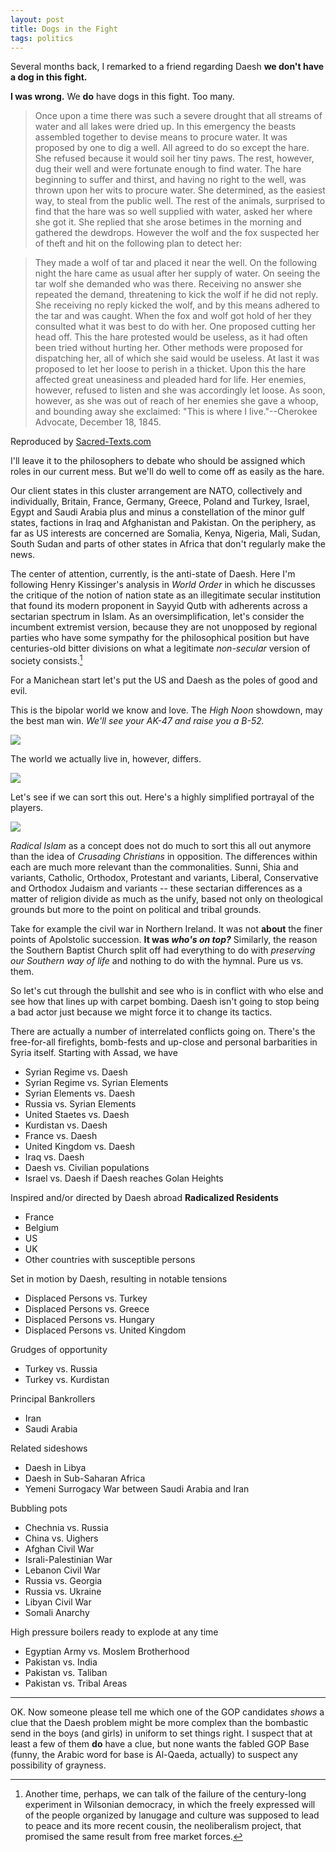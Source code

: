 ```yaml
---
layout: post
title: Dogs in the Fight
tags: politics
--- 
```


Several months back, I remarked to a friend regarding Daesh **we don't have a dog in this fight.**

**I was wrong.** We **do** have dogs in this fight. Too many.

> Once upon a time there was such a severe drought that all streams of water and all lakes were dried up. In this emergency the beasts assembled together to devise means to procure water. It was proposed by one to dig a well. All agreed to do so except the hare. She refused because it would soil her tiny paws. The rest, however, dug their well and were fortunate enough to find water. The hare beginning to suffer and thirst, and having no right to the well, was thrown upon her wits to procure water. She determined, as the easiest way, to steal from the public well. The rest of the animals, surprised to find that the hare was so well supplied with water, asked her where she got it. She replied that she arose betimes in the morning and gathered the dewdrops. However the wolf and the fox suspected her of theft and hit on the following plan to detect her:

> They made a wolf of tar and placed it near the well. On the following night the hare came as usual after her supply of water. On seeing the tar wolf she demanded who was there. Receiving no answer she repeated the demand, threatening to kick the wolf if he did not reply. She receiving no reply kicked the wolf, and by this means adhered to the tar and was caught. When the fox and wolf got hold of her they consulted what it was best to do with her. One proposed cutting her head off. This the hare protested would be useless, as it had often been tried without hurting her. Other methods were proposed for dispatching her, all of which she said would be useless. At last it was proposed to let her loose to perish in a thicket. Upon this the hare affected great uneasiness and pleaded hard for life. Her enemies, however, refused to listen and she was accordingly let loose. As soon, however, as she was out of reach of her enemies she gave a whoop, and bounding away she exclaimed: "This is where I live."--Cherokee Advocate, December 18, 1845.

Reproduced by [Sacred-Texts.com]

[Sacred-Texts.com]: http://www.sacred-texts.com/nam/cher/motc/motc021.htm

I'll leave it to the philosophers to debate who should be assigned which roles in our current mess. But we'll do well to come off as easily as the hare.

Our client states in this cluster arrangement are NATO, collectively and individually, Britain, France, Germany, Greece, Poland and Turkey, Israel, Egypt and Saudi Arabia plus and minus a constellation of the minor gulf states, factions in Iraq and Afghanistan and Pakistan. On the periphery, as far as US interests are concerned are Somalia, Kenya, Nigeria, Mali, Sudan, South Sudan and parts of other states in Africa that don't regularly make the news.

The center of attention, currently, is the anti-state of Daesh. Here I'm following Henry Kissinger's analysis in *World Order* in which he discusses the critique of the notion of nation state as an illegitimate secular institution that found its modern proponent in Sayyid Qutb with adherents across a sectarian spectrum in Islam. As an oversimplification, let's consider the incumbent extremist version, because they are not unopposed by regional parties who have some sympathy for the philosophical position but have centuries-old bitter divisions on what a legitimate *non-secular* version of society consists.[^wilson]

For a Manichean start let's put the US and Daesh as the poles of good and evil.

This is the bipolar world we know and love. The *High Noon* showdown, may the best man win. *We'll see your AK-47 and raise you a B-52.*

![](https://careaga.s3.amazonaws.com/2015-12-15-bipolar.png)

The world we actually live in, however, differs.

![](https://careaga.s3.amazonaws.com/2015-12-15-multipolar.png)

Let's see if we can sort this out. Here's a highly simplified portrayal of the players.

![](http://careaga.s3.amazonaws.com/2015-12-16-geopolitical.png)
 

*Radical Islam* as a concept does not do much to sort this all out anymore than the idea of *Crusading Christians* in opposition. The differences within each are much more relevant than the commonalities. Sunni, Shia and variants, Catholic, Orthodox, Protestant and variants, Liberal, Conservative and Orthodox Judaism and variants -- these sectarian differences as a matter of religion divide as much as the unify, based not only on theological grounds but more to the point on political and tribal grounds.

Take for example the civil war in Northern Ireland. It was not **about** the finer points of Apolstolic succession. **It was *who's on top?*** Similarly, the reason the Southern Baptist Church split off had everything to do with *preserving our Southern way of life* and nothing to do with the hymnal. Pure us vs. them.

So let's cut through the bullshit and see who is in conflict with who else and see how that lines up with carpet bombing. Daesh isn't going to stop being a bad actor just because we might force it to change its tactics.

There are actually a number of interrelated conflicts going on. There's the free-for-all firefights, bomb-fests and up-close and personal barbarities in Syria itself. Starting with Assad, we have

* Syrian Regime vs. Daesh
* Syrian Regime vs. Syrian Elements
* Syrian Elements vs. Daesh
* Russia vs. Syrian Elements
* United Staetes vs. Daesh
* Kurdistan vs. Daesh
* France vs. Daesh
* United Kingdom vs. Daesh
* Iraq vs. Daesh
* Daesh vs. Civilian populations
* Israel vs. Daesh if Daesh reaches Golan Heights

Inspired and/or directed by Daesh abroad **Radicalized Residents**

* France
* Belgium
* US
* UK
* Other countries with susceptible persons

Set in motion by Daesh, resulting in notable tensions

* Displaced Persons vs. Turkey
* Displaced Persons vs. Greece
* Displaced Persons vs. Hungary
* Displaced Persons vs. United Kingdom

Grudges of opportunity

* Turkey vs. Russia
* Turkey vs. Kurdistan

Principal Bankrollers

* Iran
* Saudi Arabia

Related sideshows

* Daesh in Libya
* Daesh in Sub-Saharan Africa
* Yemeni Surrogacy War between Saudi Arabia and Iran

Bubbling pots

* Chechnia vs. Russia
* China vs. Uighers
* Afghan Civil War
* Israli-Palestinian War
* Lebanon Civil War
* Russia vs. Georgia
* Russia vs. Ukraine
* Libyan Civil War
* Somali Anarchy

High pressure boilers ready to explode at any time

* Egyptian Army vs. Moslem Brotherhood
* Pakistan vs. India
* Pakistan vs. Taliban
* Pakistan vs. Tribal Areas

- - -

OK. Now someone please tell me which one of the GOP candidates *shows* a clue that the Daesh problem might be more complex than the bombastic send in the boys (and girls) in uniform to set things right. I suspect that at least a few of them **do** have a clue, but none wants the fabled GOP Base (funny, the Arabic word for base is Al-Qaeda, actually) to suspect any possibility of grayness.


[^wilson]: Another time, perhaps, we can talk of the failure of the century-long experiment in Wilsonian democracy, in which the freely expressed will of the people organized by lanugage and culture was supposed to lead to peace and its more recent cousin, the neoliberalism project, that promised the same result from free market forces.





